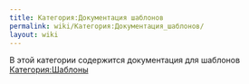 ```yaml
---
title: Категория:Документация шаблонов
permalink: wiki/Категория:Документация_шаблонов/
layout: wiki
---
```


В этой категории содержится документация для шаблонов
[Категория:Шаблоны](Категория:Шаблоны "wikilink")
